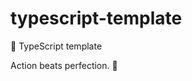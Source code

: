 # typescript-template

🌱 TypeScript template


<!-- INSPIRATIONAL_QUOTE_START -->
Action beats perfection.
🦄
<!-- INSPIRATIONAL_QUOTE_END -->
